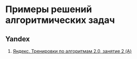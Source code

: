 # Примеры решений алгоритмических задач

## Yandex
1. [Яндекс. Тренировки по алгоритмам 2.0, занятие 2 (A)](./Yandex/README.md)